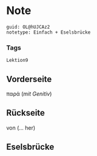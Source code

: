 # Note
```
guid: OL@hUJCAz2
notetype: Einfach + Eselsbrücke
```

### Tags
```
Lektion9
```

## Vorderseite
παρά (<i>mit Genitiv</i>)

## Rückseite
von (... her)

## Eselsbrücke

